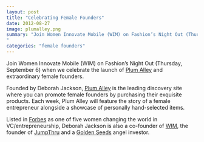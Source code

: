 ```yaml
---
layout: post
title: "Celebrating Female Founders"
date: 2012-08-27
image: plumalley.png
summary: "Join Women Innovate Mobile (WIM) on Fashion’s Night Out (Thursday, September 6) when we celebrate the launch of Plum Alley and extraordinary female founders.
"
categories: "female founders"
---
```


Join Women Innovate Mobile (WIM) on Fashion’s Night Out (Thursday, September 6) when we celebrate the launch of [Plum Alley][plum-alley] and extraordinary female founders.


Founded by Deborah Jackson, [Plum Alley][plum-alley] is the leading discovery site where you can promote female founders by purchasing their exquisite products. Each week, Plum Alley will feature the story of a female entrepreneur alongside a showcase of personally hand-selected items.


Listed in [Forbes][forbes] as one of five women changing the world in VC/entrepreneurship, Deborah Jackson is also a co-founder of [WIM][wim], the founder of [JumpThru][jump-thru] and a [Golden Seeds][golden-seeds] angel investor.
</a>

[plum-alley]: http://plumalley.co
[forbes]: http://www.forbes.com/pictures/fghh45fe/deborah-buresh-jackson-2/#gallerycontent
[wim]: http://wim.co
[jump-thru]: http://jumpthru.net/
[golden-seeds]: http://www.goldenseeds.com/
